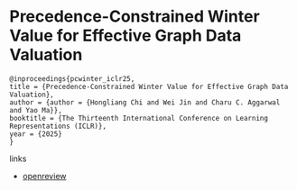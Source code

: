 # Precedence-Constrained Winter Value for Effective Graph Data Valuation

```
@inproceedings{pcwinter_iclr25,
title = {Precedence-Constrained Winter Value for Effective Graph Data Valuation},
author = {author = {Hongliang Chi and Wei Jin and Charu C. Aggarwal and Yao Ma}},
booktitle = {The Thirteenth International Conference on Learning Representations (ICLR)},
year = {2025}
}
```

links
- [openreview](https://openreview.net/forum?id=tVRVE0OAyb)
